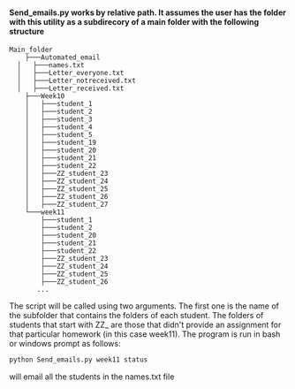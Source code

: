 #### Send_emails.py works by relative path. It assumes the user has the folder with this utility as a subdirecory of a main folder with the following structure

```
Main_folder		
	├───Automated_email	
  │   ├───names.txt
  │   ├───Letter_everyone.txt
  │   ├───Letter_notreceived.txt
  │   ├───Letter_received.txt
	├───Week10	
	│   ├───student_1
	│   ├───student_2
	│   ├───student_3
	│   ├───student_4
	│   ├───student_5
	│   ├───student_19
	│   ├───student_20
	│   ├───student_21
	│   ├───student_22
	│   ├───ZZ_student_23
	│   ├───ZZ_student_24
	│   ├───ZZ_student_25
	│   ├───ZZ_student_26
	│   ├───ZZ_student_27
	└───week11	
	    ├───student_1
	    ├───student_2
	    ├───student_20
	    ├───student_21
	    ├───student_22
	    ├───ZZ_student_23
	    ├───ZZ_student_24
	    ├───ZZ_student_25
	    ├───ZZ_student_26
	   ...	
```
The script will be called using two arguments. The first one is the name of the subfolder that contains the folders of each student. The folders of students that start with ZZ_ are those that didn't provide an assignment for that particular homework (in this case week11). The program is run in bash or windows prompt as follows:
```bash
python Send_emails.py week11 status
```
will email all the students in the names.txt file 
